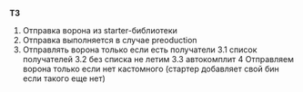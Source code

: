 **ТЗ**
1. Отправка ворона из starter-библиотеки
2. Отправка выполняется в случае preoduction
3. Отправлять ворона только если есть получатели
3.1 список получателей
3.2 без списка не летим
3.3 автокомплит
4 Отправляем ворона только если нет кастомного (стартер добавляет свой бин если такого еще нет)
